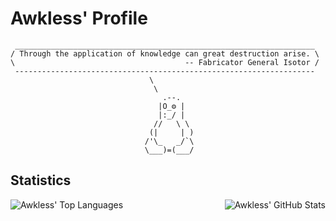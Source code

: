 # Awkless' Profile

```
 ___________________________________________________________________ 
/ Through the application of knowledge can great destruction arise. \
\                                      -- Fabricator General Isotor /
 ------------------------------------------------------------------- 
                               \
                                \
                                  .--.
                                 |O_⚙ |
                                 |:_/ |
                                //   \ \
                               (|     | )
                              /'\_   _/`\
                              \___)=(___/
```

## Statistics

<img
  align="left"
  src="https://github-readme-stats.vercel.app/api/top-langs/?username=awkless&langs_count=5&theme=tokyonight"
  alt="Awkless' Top Languages"
/>

<img
  align="right"
  src="https://github-readme-stats.vercel.app/api/?username=awkless&count_private=true&theme=tokyonight&showicons=true"
  alt="Awkless' GitHub Stats"
/>
